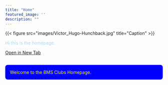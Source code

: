```yaml
---
title: "Home"
featured_image: ''
description: ""
---
```

{{< figure src="images/Victor_Hugo-Hunchback.jpg" title="Caption" >}}

<p style="color:lightblue;">Hi this is the homepage.</p> 

<a href="https://google.com" target="_blank" rel="noopener noreferrer">Open in New Tab</a> 

<br>

<div style="background-color: blue; padding: 15px; border-radius: 8px; color: yellow;">
  Welcome to the BMS Clubs Homepage.
</div>